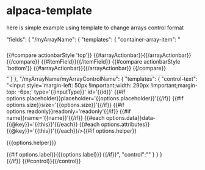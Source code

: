 # alpaca-template
here is simple example using template to change arrays control format

"fields": {
	"/myArrayName": {
		"templates": {
			"container-array-item": "<div style='border-bottom: 1px solid #ddd;padding-bottom: 10px;padding-top: 10px;'>{{#compare actionbarStyle 'top'}} {{#arrayActionbar}}{{/arrayActionbar}} {{/compare}} {{#itemField}}{{/itemField}} {{#compare actionbarStyle 'bottom'}} {{#arrayActionbar}}{{/arrayActionbar}} {{/compare}} </div>"
		}
	},
	"/myArrayName/myArrayControlName": {
		"templates": {
			"control-text": "<input style='margin-left: 50px !important;width: 290px !important;margin-top: -6px;' type='{{inputType}}' id='{{id}}' {{#if options.placeholder}}placeholder='{{options.placeholder}}'{{/if}} {{#if options.size}}size='{{options.size}}'{{/if}} {{#if options.readonly}}readonly='readonly'{{/if}} {{#if name}}name='{{name}}'{{/if}} {{#each options.data}}data-{{@key}}='{{this}}'{{/each}} {{#each options.attributes}}{{@key}}='{{this}}'{{/each}}/>{{#if options.helper}}<p class='{{#if options.helperClass}} {{options.helperClass}}{{/if}}'><i class='info-sign'></i>{{{options.helper}}}</p>{{/if}}",
		"control":"<div style='width: 50%;float: left;'>{{#if options.label}}<label style='font-weight: normal;' class='{{#if options.labelClass}} {{options.labelClass}}{{/if}} alpaca-control-label' for='{{id}}'>{{{options.label}}}</label>{{/if}} {{#control}}{{/control}}</div>"
		}
	}
}

